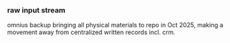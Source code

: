 ### raw input stream

omnius backup bringing all physical materials to repo in Oct 2025,
making a movement away from centralized written records incl. crm.